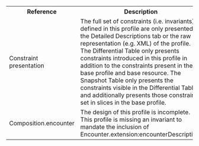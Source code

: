 <table class="list" width="100%">
<tbody>
  <tr>
    <th>Reference</th>
    <th>Description</th>
    <th>Issue No.</th>
  </tr>
  <tr>
        <td>Constraint presentation</td>
        <td>The full set of constraints (i.e. invariants) defined in this profile are only presented in the Detailed Descriptions tab or the raw representation (e.g. XML) of the profile. The Differential Table only presents constraints introduced in this profile in addition to the constraints present in the base profile and base resource. The Snapshot Table only presents the constraints visible in the Differential Table and additionally presents those constraints set in slices in the base profile.</td>
        <td>See Zulip <a href="https://chat.fhir.org/#narrow/stream/179252-IG-creation/topic/Derived.20profile.20snapshot.20missing.20upstream.20invariants">Derived profile snapshot missing upstream invariants</a> stream</td>
  </tr>
  <tr>
        <td>Composition.encounter</td>
        <td>The design of this profile is incomplete. This profile is missing an invariant to mandate the inclusion of Encounter.extension:encounterDescription.</td>
        <td>See <a href="https://github.com/AuDigitalHealth/ci-fhir-stu3/issues/34">ci-fhir-stu3/issues/34</a></td>
  </tr>
 </tbody>
</table>
